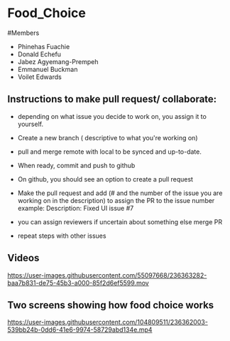 # Food_Choice

#Members
* Phinehas Fuachie
* Donald Echefu
* Jabez Agyemang-Prempeh
* Emmanuel Buckman
* Voilet Edwards

## Instructions to make pull request/ collaborate:

* depending on what issue you decide to work on, you assign it to yourself. 
* Create a new branch ( descriptive to what you're working on) 
* pull and merge remote with local to be synced and up-to-date.
* When ready, commit and push to github
* On github, you should see an option to create a pull request
* Make the pull request and add (# and the number of the issue you are working on in the description) to assign the PR to the issue number
example: Description: Fixed UI issue #7

* you can assign reviewers if uncertain about something else merge PR

* repeat steps with other issues

## Videos

https://user-images.githubusercontent.com/55097668/236363282-baa7b831-de75-45b3-a000-85f2d6ef5599.mov

## Two screens showing how food choice works

https://user-images.githubusercontent.com/104809511/236362003-539bb24b-0dd6-41e6-9974-58729abd134e.mp4




